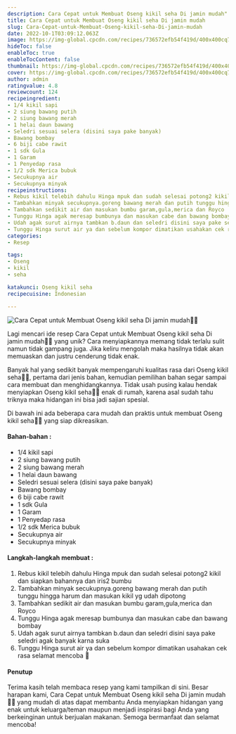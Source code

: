 ```yaml
---
description: Cara Cepat untuk Membuat Oseng kikil seha Di jamin mudah"
title: Cara Cepat untuk Membuat Oseng kikil seha Di jamin mudah
slug: Cara-Cepat-untuk-Membuat-Oseng-kikil-seha-Di-jamin-mudah
date: 2022-10-1T03:09:12.063Z
image: https://img-global.cpcdn.com/recipes/736572efb54f419d/400x400cq70/photo.jpg
hideToc: false
enableToc: true
enableTocContent: false
thumbnail: https://img-global.cpcdn.com/recipes/736572efb54f419d/400x400cq70/photo.jpg
cover: https://img-global.cpcdn.com/recipes/736572efb54f419d/400x400cq70/photo.jpg
author: admin
ratingvalue: 4.8
reviewcount: 124
recipeingredient:
- 1/4 kikil sapi
- 2 siung bawang putih
- 2 siung bawang merah
- 1 helai daun bawang
- Seledri sesuai selera (disini saya pake banyak)
- Bawang bombay
- 6 biji cabe rawit
- 1 sdk Gula
- 1 Garam
- 1 Penyedap rasa
- 1/2 sdk Merica bubuk
- Secukupnya air
- Secukupnya minyak
recipeinstructions:
- Rebus kikil telebih dahulu Hinga mpuk dan sudah selesai potong2 kikil dan siapkan bahannya dan iris2 bumbu
- Tambahkan minyak secukupnya.goreng bawang merah dan putih tunggu hingga harum dan masukan kikil yg udah dipotong
- Tambahkan sedikit air dan masukan bumbu garam,gula,merica dan Royco
- Tunggu Hinga agak meresap bumbunya dan masukan cabe dan bawang bombay
- Udah agak surut airnya tambkan b.daun dan seledri disini saya pake seledri agak banyak karna suka
- Tunggu Hinga surut air ya dan sebelum kompor dimatikan usahakan cek rasa selamat mencoba 🙂
categories:
- Resep

tags:
- Oseng
- kikil
- seha

katakunci: Oseng kikil seha
recipecuisine: Indonesian

---
```


![Cara Cepat untuk Membuat Oseng kikil seha Di jamin mudah👩‍🍳](https://img-global.cpcdn.com/recipes/736572efb54f419d/400x400cq70/photo.jpg)

Lagi mencari ide resep Cara Cepat untuk Membuat Oseng kikil seha Di jamin mudah👩‍🍳 yang unik? Cara menyiapkannya memang tidak terlalu sulit namun tidak gampang juga. Jika keliru mengolah maka hasilnya tidak akan memuaskan dan justru cenderung tidak enak.

Banyak hal yang sedikit banyak mempengaruhi kualitas rasa dari Oseng kikil seha👩‍🍳, pertama dari jenis bahan, kemudian pemilihan bahan segar sampai cara membuat dan menghidangkannya. Tidak usah pusing kalau hendak menyiapkan Oseng kikil seha👩‍🍳 enak di rumah, karena asal sudah tahu triknya maka hidangan ini bisa jadi sajian spesial.

Di bawah ini ada beberapa cara mudah dan praktis untuk membuat Oseng kikil seha👩‍🍳 yang siap dikreasikan.

<!--inarticleads1-->

#### Bahan-bahan :

- 1/4 kikil sapi
- 2 siung bawang putih
- 2 siung bawang merah
- 1 helai daun bawang
- Seledri sesuai selera (disini saya pake banyak)
- Bawang bombay
- 6 biji cabe rawit
- 1 sdk Gula
- 1 Garam
- 1 Penyedap rasa
- 1/2 sdk Merica bubuk
- Secukupnya air
- Secukupnya minyak

<!--inarticleads2-->

#### Langkah-langkah membuat :

1. Rebus kikil telebih dahulu Hinga mpuk dan sudah selesai potong2 kikil dan siapkan bahannya dan iris2 bumbu
1. Tambahkan minyak secukupnya.goreng bawang merah dan putih tunggu hingga harum dan masukan kikil yg udah dipotong
1. Tambahkan sedikit air dan masukan bumbu garam,gula,merica dan Royco
1. Tunggu Hinga agak meresap bumbunya dan masukan cabe dan bawang bombay
1. Udah agak surut airnya tambkan b.daun dan seledri disini saya pake seledri agak banyak karna suka
1. Tunggu Hinga surut air ya dan sebelum kompor dimatikan usahakan cek rasa selamat mencoba 🙂

#### Penutup

Terima kasih telah membaca resep yang kami tampilkan di sini. Besar harapan kami, Cara Cepat untuk Membuat Oseng kikil seha Di jamin mudah👩‍🍳 yang mudah di atas dapat membantu Anda menyiapkan hidangan yang enak untuk keluarga/teman maupun menjadi inspirasi bagi Anda yang berkeinginan untuk berjualan makanan. Semoga bermanfaat dan selamat mencoba!